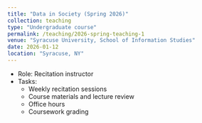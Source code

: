 ```yaml
---
title: "Data in Society (Spring 2026)"
collection: teaching
type: "Undergraduate course"
permalink: /teaching/2026-spring-teaching-1
venue: "Syracuse University, School of Information Studies"
date: 2026-01-12
location: "Syracuse, NY"
---
```


- Role: Recitation instructor
- Tasks:
  - Weekly recitation sessions
  - Course materials and lecture review
  - Office hours
  - Coursework grading

